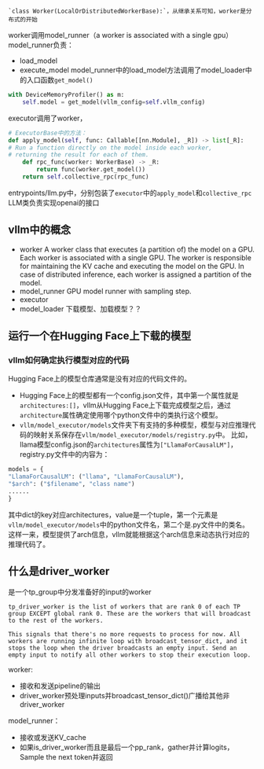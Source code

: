 
	`class Worker(LocalOrDistributedWorkerBase):`，从继承关系可知，worker是分布式的开始
worker调用model_runner（a worker is associated with a single gpu）
model_runner负责：
- load_model
- execute_model
model_runner中的load_model方法调用了model_loader中的入口函数`get_model()`
```Python 
with DeviceMemoryProfiler() as m:
	self.model = get_model(vllm_config=self.vllm_config)
```
executor调用了worker，
```Python
# ExecutorBase中的方法：
def apply_model(self, func: Callable[[nn.Module], _R]) -> list[_R]:
# Run a function directly on the model inside each worker,
# returning the result for each of them.
	def rpc_func(worker: WorkerBase) -> _R:
		return func(worker.get_model())
	return self.collective_rpc(rpc_func)
```
entrypoints/llm.py中，分别包装了`executor`中的`apply_model`和`collective_rpc`
LLM类负责实现openai的接口


## vllm中的概念

- worker
A worker class that executes (a partition of) the model on a GPU.
Each worker is associated with a single GPU. The worker is responsible for maintaining the KV cache and executing the model on the GPU. In case of distributed inference, each worker is assigned a partition of the model.
- model_runner
GPU model runner with sampling step.
- executor
- model_loader
下载模型、加载模型？？
## 运行一个在Hugging Face上下载的模型

### vllm如何确定执行模型对应的代码
Hugging Face上的模型仓库通常是没有对应的代码文件的。
- Hugging Face上的模型都有一个config.json文件，其中第一个属性就是`architectures:[]`，vllm从Hugging Face上下载完成模型之后，通过`architecture`属性确定使用哪个python文件中的类执行这个模型。
- `vllm/model_executor/models`文件夹下有支持的多种模型，模型与对应推理代码的映射关系保存在`vllm/model_executor/models/registry.py`中。
比如，llama模型config.json的`architectures`属性为`["LlamaForCausalLM"]`，registry.py文件中的内容为：
```Python
models = {
"LlamaForCausalLM": ("llama", "LlamaForCausalLM"),
"$arch": ("$filename", "class name")
......
}
```
其中dict的key对应architectures，value是一个tuple，第一个元素是`vllm/model_executor/models`中的python文件名，第二个是.py文件中的类名。这样一来，模型提供了arch信息，vllm就能根据这个arch信息来动态执行对应的推理代码了。
## 什么是driver_worker
是一个tp_group中分发准备好的input的worker
```
tp_driver_worker is the list of workers that are rank 0 of each TP group EXCEPT global rank 0. These are the workers that will broadcast to the rest of the workers.
```

`This signals that there's no more requests to process for now. All workers are running infinite loop with broadcast_tensor_dict, and it stops the loop when the driver broadcasts an empty input. Send an empty input to notify all other workers to stop their execution loop.
`


worker: 
- 接收和发送pipeline的输出
- driver_worker预处理inputs并broadcast_tensor_dict()广播给其他非driver_worker

model_runner： 
- 接收或发送KV_cache
- 如果is_driver_worker而且是最后一个pp_rank，gather并计算logits，Sample the next token并返回